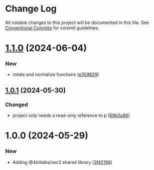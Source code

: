 # Change Log

All notable changes to this project will be documented in this file.
See [Conventional Commits](https://conventionalcommits.org) for commit guidelines.

# [1.1.0](https://github.com/32bitkid/sci.js/compare/@4bitlabs/vec2@1.0.1...@4bitlabs/vec2@1.1.0) (2024-06-04)

### New

- rotate and normalize functions ([e359829](https://github.com/32bitkid/sci.js/commit/e35982904391b67e083aefd250ed17d789e4758a))

## [1.0.1](https://github.com/32bitkid/sci.js/compare/@4bitlabs/vec2@1.0.0...@4bitlabs/vec2@1.0.1) (2024-05-30)

### Changed

- project only needs a read-only reference to p ([69b0a86](https://github.com/32bitkid/sci.js/commit/69b0a869603dd77dadd99ba5609367afef06948a))

# 1.0.0 (2024-05-29)

### New

- Adding @4bitlabs/vec2 shared library ([3f42196](https://github.com/32bitkid/sci.js/commit/3f4219608c6023486c9f88c256cb70b8202c6110))
